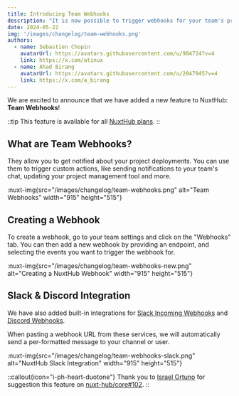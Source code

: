 ```yaml
---
title: Introducing Team Webhooks
description: "It is now possible to trigger webhooks for your team's projects when a new deployment is created."
date: 2024-05-22
img: '/images/changelog/team-webhooks.png'
authors:
  - name: Sebastien Chopin
    avatarUrl: https://avatars.githubusercontent.com/u/904724?v=4
    link: https://x.com/atinux
  - name: Ahad Birang
    avatarUrl: https://avatars.githubusercontent.com/u/2047945?v=4
    link: https://x.com/a_birang
---
```


We are excited to announce that we have added a new feature to NuxtHub: **Team Webhooks**!

::tip
This feature is available for all [NuxtHub plans](/pricing).
::

## What are Team Webhooks?

They allow you to get notified about your project deployments. You can use them to trigger custom actions, like sending notifications to your team's chat, updating your project management tool and more.

:nuxt-img{src="/images/changelog/team-webhooks.png" alt="Team Webhooks" width="915" height="515"}

## Creating a Webhook

To create a webhook, go to your team settings and click on the "Webhooks" tab. You can then add a new webhook by providing an endpoint, and selecting the events you want to trigger the webhook for.

:nuxt-img{src="/images/changelog/team-webhooks-new.png" alt="Creating a NuxtHub Webhook" width="915" height="515"}

## Slack & Discord Integration

We have also added built-in integrations for [Slack Incoming Webhooks](https://api.slack.com/messaging/webhooks) and [Discord Webhooks](https://support.discord.com/hc/en-us/articles/228383668-Intro-to-Webhooks).

When pasting a webhook URL from these services, we will automatically send a per-formatted message to your channel or user.

:nuxt-img{src="/images/changelog/team-webhooks-slack.png" alt="NuxtHub Slack Integration" width="915" height="515"}

::callout{icon="i-ph-heart-duotone"}
Thank you to [Israel Ortuno](https://github.com/IsraelOrtuno) for suggestion this feature on [nuxt-hub/core#102](https://github.com/nuxt-hub/core/issues/102).
::
